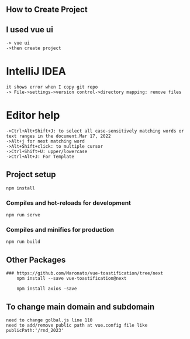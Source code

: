## How to Create Project
## I used vue ui
    -> vue ui
    ->then create project
# IntelliJ IDEA
    it shows error when I copy git repo
    -> File->settings->version control->directory mapping: remove files
# Editor help
    ->Ctrl+Alt+Shift+J: to select all case-sensitively matching words or text ranges in the document.Mar 17, 2022
    ->Alt+j for next matching word
    ->Alt+Shift+click: to multiple cursor
    ->Ctrl+Shift+U: upper/lowercase
    ->Ctrl+Alt+J: For Template

## Project setup
    npm install
### Compiles and hot-reloads for development
    npm run serve
### Compiles and minifies for production
    npm run build
## Other Packages
    ### https://github.com/Maronato/vue-toastification/tree/next
        npm install --save vue-toastification@next
    
        npm install axios -save
## To change main domain and subdomain
    need to change golbal.js line 110
    need to add/remove public path at vue.config file like  publicPath:'/rnd_2023'